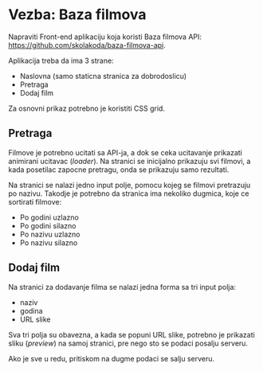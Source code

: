 # Vezba: Baza filmova

Napraviti Front-end aplikaciju koja koristi Baza filmova API: 
https://github.com/skolakoda/baza-filmova-api. 

Aplikacija treba da ima 3 strane:

- Naslovna (samo staticna stranica za dobrodoslicu)
- Pretraga
- Dodaj film

Za osnovni prikaz potrebno je koristiti CSS grid.

## Pretraga

Filmove je potrebno ucitati sa API-ja, a dok se ceka ucitavanje prikazati animirani ucitavac (*loader*). Na stranici se inicijalno prikazuju svi filmovi, a kada posetilac zapocne pretragu, onda se prikazuju samo rezultati.

Na stranici se nalazi jedno input polje, pomocu kojeg se filmovi pretrazuju po nazivu. Takodje je potrebno da stranica ima nekoliko dugmica, koje ce sortirati filmove:

- Po godini uzlazno
- Po godini silazno
- Po nazivu uzlazno
- Po nazivu silazno

## Dodaj film

Na stranici za dodavanje filma se nalazi jedna forma sa tri input polja:

- naziv
- godina
- URL slike

Sva tri polja su obavezna, a kada se popuni URL slike, potrebno je prikazati sliku (*preview*) na samoj stranici, pre nego sto se podaci posalju serveru.

Ako je sve u redu, pritiskom na dugme podaci se salju serveru.
